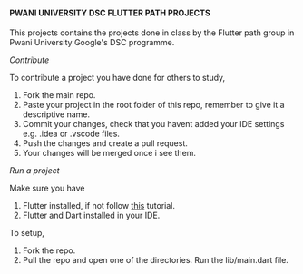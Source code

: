 #### PWANI UNIVERSITY DSC FLUTTER PATH PROJECTS

This projects contains the projects done in class by the Flutter path group in Pwani University Google's DSC  programme.

*Contribute*

To contribute a project you have done for others to study,
1. Fork the main repo.
2. Paste your project in the root folder of this repo, remember to give it a descriptive name.
3. Commit your changes, check that you havent added your IDE settings e.g. .idea or .vscode files.
4. Push the changes and create a pull request.
5. Your changes will be merged once i see them.


*Run a project*

Make sure you have 
1. Flutter installed, if not follow [this](https://github.com/MawiraIke/flutter-commands) tutorial.
2. Flutter and Dart  installed in your IDE.

To setup, 
1. Fork the repo.
2. Pull the repo and open one of the directories. Run the lib/main.dart file.
 